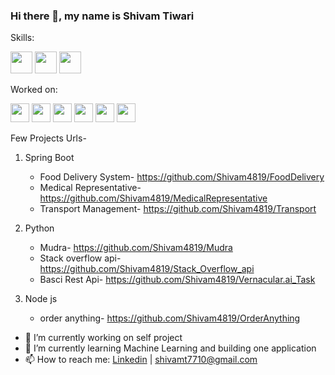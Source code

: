 ### Hi there 👋, my name is Shivam Tiwari

Skills:

<img src='https://img.shields.io/badge/Java-ED8B00?style=for-the-badge&logo=java&logoColor=white' height='35'/> <img src='https://img.shields.io/badge/MySQL-00000F?style=for-the-badge&logo=mysql&logoColor=white' height='35' /> <img src='https://img.shields.io/badge/Spring Boot-ED8B00?style=for-the-badge&logo=Spring Boot&logoColor=orage' height='35' /> 

Worked on:

<img src='https://img.shields.io/badge/Android-3DDC84?style=for-the-badge&logo=android&logoColor=white' height='30'/> <img src='https://img.shields.io/badge/Python-00000F?style=for-the-badge&logo=Python&logoColor=white' height='30' /> <img src='https://img.shields.io/badge/React Js-ED8B00?style=for-the-badge&logo=React&logoColor=orage' height='30' /> <img src='https://img.shields.io/badge/Node Js-3DDC84?style=for-the-badge&logo=Node.js&logoColor=white' height='30'/> <img src='https://img.shields.io/badge/Redis-00000F?style=for-the-badge&logo=Redis&logoColor=white' height='30' /> <img src='https://img.shields.io/badge/Mongo DB-ED8B00?style=for-the-badge&logo=MongoDB&logoColor=orage' height='30' />

Few Projects Urls-
 1. Spring Boot
 
    - Food Delivery System- https://github.com/Shivam4819/FoodDelivery
    - Medical Representative- https://github.com/Shivam4819/MedicalRepresentative
    - Transport Management- https://github.com/Shivam4819/Transport  
 
 2. Python 
 
    - Mudra- https://github.com/Shivam4819/Mudra
    - Stack overflow api- https://github.com/Shivam4819/Stack_Overflow_api
    - Basci Rest Api- https://github.com/Shivam4819/Vernacular.ai_Task
    

 3. Node js
 
    - order anything- https://github.com/Shivam4819/OrderAnything

- 🔭 I’m currently working on self project
- 🌱 I’m currently learning Machine Learning and building one application
- 📫 How to reach me: [Linkedin](https://www.linkedin.com/in/shivam-tiwari-b92163173/) | [shivamt7710@gmail.com]()

